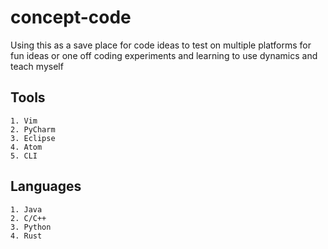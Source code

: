 # concept-code
Using this as a save place for code ideas to test on multiple platforms
for fun ideas or one off coding experiments and learning to use dynamics
and teach myself
## Tools
    1. Vim
    2. PyCharm
    3. Eclipse
    4. Atom
    5. CLI

## Languages
    1. Java
    2. C/C++
    3. Python
    4. Rust
